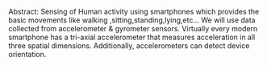 Abstract:
      Sensing of Human activity using smartphones which provides the basic movements like walking ,sitting,standing,lying,etc...
      We will use data collected from accelerometer & gyrometer sensors. 
      Virtually every modern smartphone has a tri-axial accelerometer that measures acceleration in all three spatial dimensions. 
      Additionally, accelerometers can detect device orientation.

